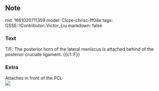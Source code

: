## Note
nid: 1661020711359
model: Cloze-chrisc-ff04e
tags: GSSE::!Contributor::Victor_Liu
markdown: false

### Text
T/F: The posterior horn of the lateral meniscus is attached behind of the posterior cruciate ligament. {{c1::F}}

### Extra
<div>
  Attaches in front of the PCL
</div><img src=
"paste-cabb134f0e49505dede857435dd70afb102215c4.jpg">
